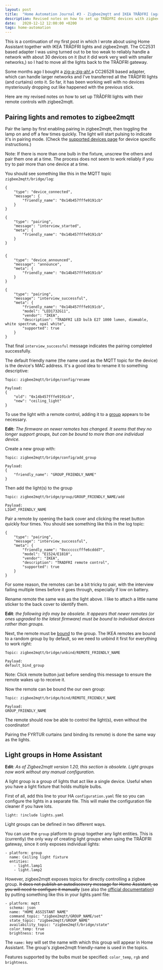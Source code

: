 ```yaml
---
layout: post
title:  "Home Automation Journal #3 - Zigbee2mqtt and IKEA TRÅDFRI (again)"
description: Revised notes on how to set up TRÅDFRI devices with zigbee2mqtt
date:   2020-12-12 12:00:00 +0200
tags: home-automation
---
```


This is a continuation of my first post in which I wrote about using Home Assistant together
with IKEA TRÅDFRI lights and zigbee2mqtt. The CC2531 based adapter I was using turned out
to be too weak to reliably handle a network with about 30 devices on it (but it did work
very well with smaller networks,) so I had to move all the lights back to the TRÅDFRI gateway.

Some months ago I bought a [zig-a-zig-ah!](https://electrolama.com/projects/zig-a-zig-ah/),a CC2652R based adapter, which can handle larger networks and I've transferred all the TRÅDFRI lights (and curtains) onto it. So far, it has been working well with no devices mysteriously dropping out like happened with the previous stick. 

Here are my revised notes on how to set up TRÅDFRI lights with their remote controls with zigbee2mqtt.

<!--more-->

## Pairing lights and remotes to zigbee2mqtt

Pair the lamp by first enabling pairing in zigbee2mqtt, then toggling the lamp on and off a few times quickly. The light will start pulsing to indicate it's in pairing mode. (Check the [supported devices page](https://www.zigbee2mqtt.io/information/supported_devices.html) for device specific instructions.)

Note: If there is more than one bulb in the fixture, unscrew the others and pair them one at a time. The process
does not seem to work reliably if you try to pair more than one device at a time.

You should see something like this in the MQTT topic `zigbee2mqtt/bridge/log`:

	{
		"type": "device_connected",
		"message": {
			"friendly_name": "0x14b457fffe9191cb"
		}
	}

	{
		"type": "pairing",
		"message": "interview_started",
		"meta": {
			"friendly_name": "0x14b457fffe9191cb"
		}
	}


	{
		"type": "device_announced",
		"message": "announce",
		"meta": {
			"friendly_name": "0x14b457fffe9191cb"
		}
	}

	{
		"type": "pairing",
		"message": "interview_successful",
		"meta": {
			"friendly_name": "0x14b457fffe9191cb",
			"model": "LED1732G11",
			"vendor": "IKEA",
			"description": "TRADFRI LED bulb E27 1000 lumen, dimmable, white spectrum, opal white",
			"supported": true
		}
	}

That final `interview_successful` message indicates the pairing completed successfully.

The default friendly name (the name used as the MQTT topic for the device) is the device's MAC address.
It's a good idea to rename it to something descriptive:

    Topic: zigbee2mqtt/bridge/config/rename
    
	Payload:
    {
        "old": "0x14b457fffe9191cb",
        "new": "ceiling_light"
    }

To use the light with a remote control, adding it to a [group](https://www.zigbee2mqtt.io/information/groups.html)
appears to be necessary.

**Edit:** *The firmware on newer remotes has changed. It seems that they no longer support groups, but can be bound to more than one individual device.*

Create a new group with:

    Topic: zigbee2mqtt/bridge/config/add_group
    
	Payload:
    {
        "friendly_name": "GROUP_FRIENDLY_NAME"
    }

Then add the light(s) to the group

	Topic: zigbee2mqtt/bridge/group/GROUP_FRIENDLY_NAME/add

	Payload:
    LIGHT_FRIENDLY_NAME
    
Pair a remote by opening the back cover and clicking the reset button quickly four times.
You should see something like this in the log topic:

    {
        "type": "pairing",
        "message": "interview_successful",
        "meta": {
            "friendly_name": "0xccccccfffe6cddd7",
            "model": "E1524/E1810",
            "vendor": "IKEA",
            "description": "TRADFRI remote control",
            "supported": true
        }
    }

For some reason, the remotes can be a bit tricky to pair, with the interview failing
multiple times before it goes through, especially if low on battery.

Rename remote the same was as the light above. I like to attach a little name sticker to the back cover to identify them.

**Edit**: *the following info may be obsolete. It appears that newer remotes (or ones upgraded to the latest firmware) must be bound to individual devices rather than groups.*

Next, the remote must be [bound](https://www.zigbee2mqtt.io/information/binding.html) to the group. The IKEA remotes
are bound to a random group by by default, so we need to unbind it first for everything to work right:

    Topic: zigbee2mqtt/bridge/unbind/REMOTE_FRIENDLY_NAME
    
	Payload:
    default_bind_group

Note: Click remote button just before sending this message to ensure the remote
wakes up to receive it.

Now the remote can be bound the our own group:

    Topic: zigbee2mqtt/bridge/bind/REMOTE_FRIENDLY_NAME
    
	Payload:
	GROUP_FRIENDLY_NAME

The remote should now be able to control the light(s), even without the coordinator!

Pairing the FYRTUR curtains (and binding its remote) is done the same way as the lights.

## Light groups in Home Assistant

**Edit**: *As of Zigbee2mqtt version 1.20, this section is obsolete. Light groups now work without any manual configuration.*

A light group is a group of lights that act like a single device. Useful when you have a light fixture that holds multiple bulbs.

First of all, add this line to your HA `configuration.yaml` file so you can configure
the lights in a separate file. This will make the configuration file cleaner if you have lots.

	light: !include lights.yaml

Light groups can be defined in two different ways.

You can use the `group` platform to group together any light entities. This is (currently)
the only way of creating light groups when using the TRÅDFRI gateway, since it only exposes
individual lights:

	- platform: group
	  name: Ceiling light fixture
	  entities:
		- light.lamp1
		- light.lamp2

However, zigbee2mqtt exposes topics for directly controlling a zigbee group.
~~It does not publish an autodiscovery message for Home Assistant, so you will need to configure
it manually~~ (see also the [official documentation](https://www.zigbee2mqtt.io/integration/home_assistant.html))
by putting something like this in your lights.yaml file: 

	- platform: mqtt
	  schema: json
	  name: "HOME ASSISTANT NAME"
	  command_topic: "zigbee2mqtt/GROUP_NAME/set"
	  state_topic: "zigbee2mqtt/GROUP_NAME"
      availability_topic: "zigbee2mqtt/bridge/state"
	  color_temp: true
	  brightness: true

The `name:` key will set the name with which this group will appear in Home Assistant.
The group's zigbee2mqtt friendly-name is used in the topics.

Features supported by the bulbs must be specified: `color_temp`, `rgb` and `brightness`.

